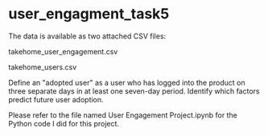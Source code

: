 # user_engagment_task5
The data is available as two attached CSV files:

takehome_user_engagement.csv

takehome_users.csv

Define an "adopted user" as a user who has logged into the product on three separate days in at least one seven-day period. Identify which factors predict future user adoption.

Please refer to the file named User Engagement Project.ipynb for the Python code I did for this project.
